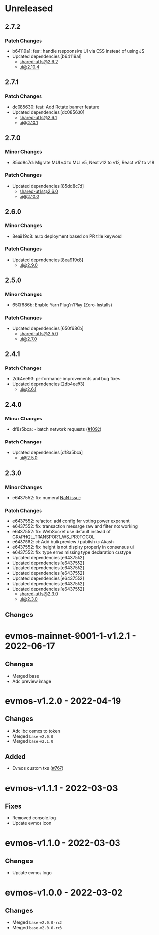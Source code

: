 # Unreleased

## 2.7.2

### Patch Changes

- b64119a1: feat: handle respoonsive UI via CSS instead of using JS
- Updated dependencies [b64119a1]
  - shared-utils@2.6.2
  - ui@2.10.4

## 2.7.1

### Patch Changes

- dc085630: feat: Add Rotate banner feature
- Updated dependencies [dc085630]
  - shared-utils@2.6.1
  - ui@2.10.1

## 2.7.0

### Minor Changes

- 85dd8c7d: Migrate MUI v4 to MUI v5, Next v12 to v13, React v17 to v18

### Patch Changes

- Updated dependencies [85dd8c7d]
  - shared-utils@2.6.0
  - ui@2.10.0

## 2.6.0

### Minor Changes

- 8ea919c8: auto deployment based on PR title keyword

### Patch Changes

- Updated dependencies [8ea919c8]
  - ui@2.9.0

## 2.5.0

### Minor Changes

- 650f686b: Enable Yarn Plug'n'Play (Zero-Installs)

### Patch Changes

- Updated dependencies [650f686b]
  - shared-utils@2.5.0
  - ui@2.7.0

## 2.4.1

### Patch Changes

- 2db4ee93: performance improvements and bug fixes
- Updated dependencies [2db4ee93]
  - ui@2.6.1

## 2.4.0

### Minor Changes

- df8a5bca: - batch network requests ([\#1092](https://github.com/forbole/big-dipper-2.0-cosmos/issues/1092))

### Patch Changes

- Updated dependencies [df8a5bca]
  - ui@2.5.0

## 2.3.0

### Minor Changes

- e6437552: fix: numeral [NaN issue](https://github.com/adamwdraper/Numeral-js/issues/596)

### Patch Changes

- e6437552: refactor: add config for voting power exponent
- e6437552: fix: transaction message raw and filter not working
- e6437552: fix: WebSocket use default instead of GRAPHQL_TRANSPORT_WS_PROTOCOL
- e6437552: ci: Add bulk preview / publish to Akash
- e6437552: fix: height is not display properly in consensus ui
- e6437552: fix: type erros missing type declaration csstype
- Updated dependencies [e6437552]
- Updated dependencies [e6437552]
- Updated dependencies [e6437552]
- Updated dependencies [e6437552]
- Updated dependencies [e6437552]
- Updated dependencies [e6437552]
- Updated dependencies [e6437552]
  - shared-utils@2.3.0
  - ui@2.3.0

## Changes

# evmos-mainnet-9001-1-v1.2.1 - 2022-06-17

## Changes

- Merged base
- Add preview image

# evmos-v1.2.0 - 2022-04-19

## Changes

- Add ibc osmos to token
- Merged `base-v2.0.0`
- Merged `base-v2.1.0`

## Added

- Evmos custom txs ([\#767](https://github.com/forbole/big-dipper-2.0-cosmos/issues/767))

# evmos-v1.1.1 - 2022-03-03

## Fixes

- Removed console.log
- Update evmos icon

# evmos-v1.1.0 - 2022-03-03

## Changes

- Update evmos logo

# evmos-v1.0.0 - 2022-03-02

## Changes

- Merged `base-v2.0.0-rc2`
- Merged `base-v2.0.0-rc3`
